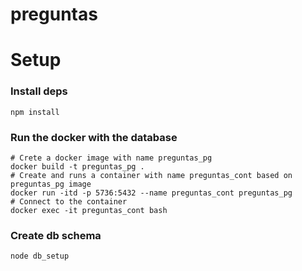 # preguntas


# Setup

### Install deps
````
npm install
````

### Run the docker with the database
````
# Crete a docker image with name preguntas_pg
docker build -t preguntas_pg .
# Create and runs a container with name preguntas_cont based on preguntas_pg image
docker run -itd -p 5736:5432 --name preguntas_cont preguntas_pg
# Connect to the container
docker exec -it preguntas_cont bash

````

### Create db schema
````
node db_setup

````
